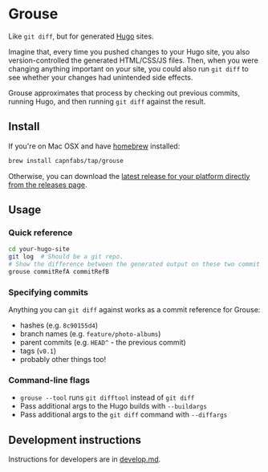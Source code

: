 # Grouse

Like `git diff`, but for generated [Hugo](https://gohugo.io) sites.

Imagine that, every time you pushed changes to your Hugo site, you also version-controlled the generated HTML/CSS/JS files. Then, when you were changing anything important on your site, you could also run `git diff` to see whether your changes had unintended side effects.

Grouse approximates that process by checking out previous commits, running Hugo, and then running `git diff` against the result.

## Install

If you're on Mac OSX and have [homebrew](https://brew.sh) installed:

```sh
brew install capnfabs/tap/grouse
```

Otherwise, you can download the [latest release for your platform directly from the releases page](https://github.com/capnfabs/grouse/releases/latest).

## Usage

### Quick reference

```sh
cd your-hugo-site
git log  # Should be a git repo.
# Show the difference between the generated output on these two commit references.
grouse commitRefA commitRefB
```

### Specifying commits

Anything you can `git diff` against works as a commit reference for Grouse:
- hashes (e.g. `8c90155d4`)
- branch names (e.g. `feature/photo-albums`)
- parent commits (e.g. `HEAD^` - the previous commit)
- tags (`v0.1`)
- probably other things too!

### Command-line flags

- `grouse --tool` runs `git difftool` instead of `git diff`
- Pass additional args to the Hugo builds with `--buildargs`
- Pass additional args to the `git diff` command with `--diffargs`

## Development instructions

Instructions for developers are in [develop.md](develop.md).

